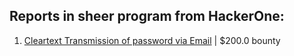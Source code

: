 ## Reports in sheer program from HackerOne:
1. [Cleartext Transmission of password via Email](https://hackerone.com/reports/2337938) | $200.0 bounty